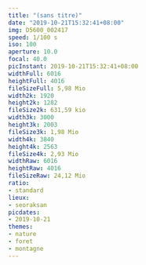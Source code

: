 ```yaml
---
title: "(sans titre)"
date: "2019-10-21T15:32:41+08:00"
img: D5600_002417
speed: 1/100 s
iso: 100
aperture: 10.0
focal: 40.0
picInstant: 2019-10-21T15:32:41+08:00
widthFull: 6016
heightFull: 4016
fileSizeFull: 5,98 Mio
width2k: 1920
height2k: 1282
fileSize2k: 631,59 kio
width3k: 3000
height3k: 2003
fileSize3k: 1,98 Mio
width4k: 3840
height4k: 2563
fileSize4k: 2,93 Mio
widthRaw: 6016
heightRaw: 4016
fileSizeRaw: 24,12 Mio
ratio:
- standard
lieux:
- seoraksan
picdates:
- 2019-10-21
themes:
- nature
- foret
- montagne
---
```


